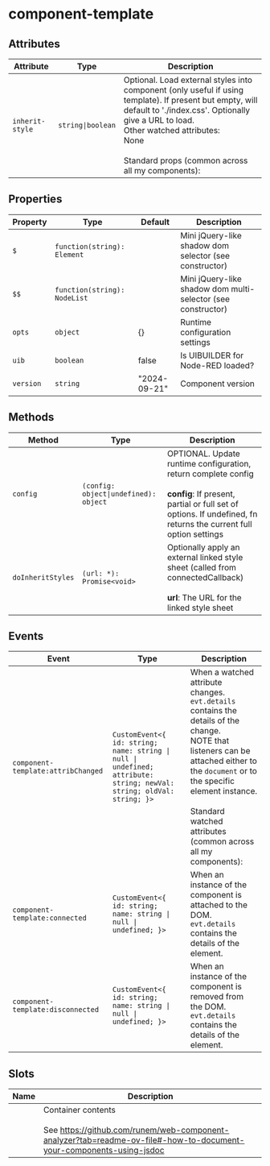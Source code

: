 # component-template

## Attributes

| Attribute       | Type              | Description                                      |
|-----------------|-------------------|--------------------------------------------------|
| `inherit-style` | `string\|boolean` | Optional. Load external styles into component (only useful if using template). If present but empty, will default to './index.css'. Optionally give a URL to load.<br />Other watched attributes:<br />None<br /><br />Standard props (common across all my components): |

## Properties

| Property  | Type                         | Default      | Description                                      |
|-----------|------------------------------|--------------|--------------------------------------------------|
| `$`       | `function(string): Element`  |              | Mini jQuery-like shadow dom selector (see constructor) |
| `$$`      | `function(string): NodeList` |              | Mini jQuery-like shadow dom multi-selector (see constructor) |
| `opts`    | `object`                     | {}           | Runtime configuration settings                   |
| `uib`     | `boolean`                    | false        | Is UIBUILDER for Node-RED loaded?                |
| `version` | `string`                     | "2024-09-21" | Component version                                |

## Methods

| Method            | Type                                  | Description                                      |
|-------------------|---------------------------------------|--------------------------------------------------|
| `config`          | `(config: object\|undefined): object` | OPTIONAL. Update runtime configuration, return complete config<br /><br />**config**: If present, partial or full set of options. If undefined, fn returns the current full option settings |
| `doInheritStyles` | `(url: *): Promise<void>`             | Optionally apply an external linked style sheet (called from connectedCallback)<br /><br />**url**: The URL for the linked style sheet |

## Events

| Event                              | Type                                             | Description                                      |
|------------------------------------|--------------------------------------------------|--------------------------------------------------|
| `component-template:attribChanged` | `CustomEvent<{ id: string; name: string \| null \| undefined; attribute: string; newVal: string; oldVal: string; }>` | When a watched attribute changes. `evt.details` contains the details of the change.<br />NOTE that listeners can be attached either to the `document` or to the specific element instance.<br /><br />Standard watched attributes (common across all my components): |
| `component-template:connected`     | `CustomEvent<{ id: string; name: string \| null \| undefined; }>` | When an instance of the component is attached to the DOM. `evt.details` contains the details of the element. |
| `component-template:disconnected`  | `CustomEvent<{ id: string; name: string \| null \| undefined; }>` | When an instance of the component is removed from the DOM. `evt.details` contains the details of the element. |

## Slots

| Name | Description                                      |
|------|--------------------------------------------------|
|      | Container contents<br /><br />See https://github.com/runem/web-component-analyzer?tab=readme-ov-file#-how-to-document-your-components-using-jsdoc |
